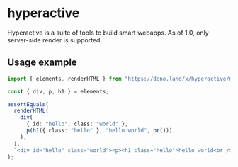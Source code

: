 # hyperactive

Hyperactive is a suite of tools to build smart webapps. As of 1.0, only server-side render is supported.

## Usage example

```TypeScript
import { elements, renderHTML } from "https://deno.land/x/hyperactive/mod.ts";

const { div, p, h1 } = elements;

assertEquals(
  renderHTML(
    div(
      { id: "hello", class: "world" },
      p(h1({ class: "hello" }, "hello world", br())),
    ),
  ),
  `<div id="hello" class="world"><p><h1 class="hello">hello world<br /></h1></p></div>`,
);
```
